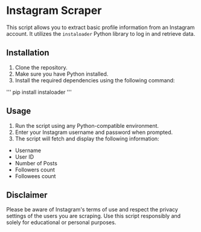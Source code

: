 # Instagram Scraper

This script allows you to extract basic profile information from an Instagram account. It utilizes the `instaloader` Python library to log in and retrieve data.

## Installation

1. Clone the repository.
2. Make sure you have Python installed.
3. Install the required dependencies using the following command:

'''
pip install instaloader
'''

## Usage

1. Run the script using any Python-compatible environment.
2. Enter your Instagram username and password when prompted.
3. The script will fetch and display the following information:

 - Username
 - User ID
 - Number of Posts
 - Followers count
 - Followees count

## Disclaimer

Please be aware of Instagram's terms of use and respect the privacy settings of the users you are scraping. Use this script responsibly and solely for educational or personal purposes.
